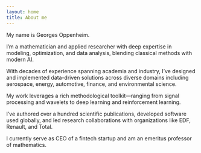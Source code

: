 ```yaml
---
layout: home
title: About me
---
```


My name is Georges Oppenheim. 

I’m a mathematician and applied researcher with deep expertise in modeling, optimization, and data analysis, blending classical methods with modern AI. 

With decades of experience spanning academia and industry, I’ve designed and implemented data-driven solutions across diverse domains including aerospace, energy, automotive, finance, and environmental science.

My work leverages a rich methodological toolkit—ranging from signal processing and wavelets to deep learning and reinforcement learning. 

I’ve authored over a hundred scientific publications, developed software used globally, and led research collaborations with organizations like EDF, Renault, and Total. 

I currently serve as CEO of a fintech startup and am an emeritus professor of mathematics.

